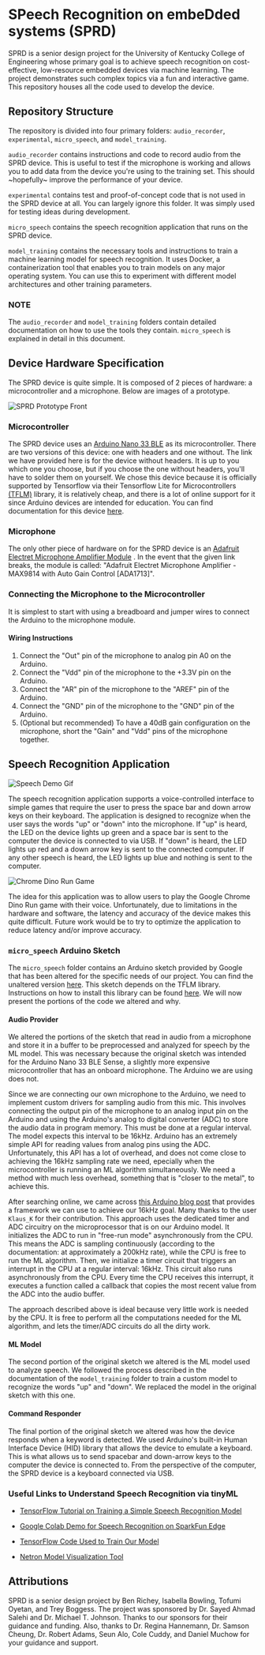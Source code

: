# SPeech Recognition on embeDded systems (SPRD)

SPRD is a senior design project for the University of Kentucky College
of Engineering whose primary goal is to achieve speech recognition on
cost-effective, low-resource embedded devices via machine learning. The project
demonstrates such complex topics via a fun and interactive game. This repository
houses all the code used to develop the device.

## Repository Structure

The repository is divided into four primary folders: `audio_recorder`,
`experimental`, `micro_speech`, and `model_training`.

`audio_recorder` contains instructions and code to record audio from
the SPRD device. This is useful to test if the microphone is working and
allows you to add data from the device you're using to the training set. This
should \~hopefully\~ improve the performance of your device.

`experimental` contains test and proof-of-concept code that is not
used in the SPRD device at all. You can largely ignore this folder. It
was simply used for testing ideas during development.

`micro_speech` contains the speech recognition application that runs on the SPRD
device.

`model_training` contains the necessary tools and instructions to
train a machine learning model for speech recognition. It uses Docker, a
containerization tool that enables you to train models on any major operating
system. You can use this to experiment with different model architectures and
other training parameters.

### NOTE
The `audio_recorder` and `model_training` folders contain detailed
documentation on how to use the tools they contain. `micro_speech` is
explained in detail in this document.

## Device Hardware Specification

The SPRD device is quite simple. It is composed of 2 pieces of
hardware: a microcontroller and a microphone. Below are images of a
prototype.

![SPRD Prototype Front](./media/SPRD_Prototype.png)

### Microcontroller

The SPRD device uses an [Arduino Nano 33 BLE](https://store-usa.arduino.cc/products/arduino-nano-33-ble-with-headers?selectedStore=us)
as its microcontroller. There are two versions of this device: one
with headers and one without. The link we have provided here is for
the device without headers. It is up to you which one you choose, but
if you choose the one without headers, you'll have to solder them on
yourself. We chose this device because it is officially supported by
Tensorflow via their Tensorflow Lite for Microcontrollers
[(TFLM)](https://www.tensorflow.org/lite/microcontrollers) library, it
is relatively cheap, and there is a lot of online support for it since
Arduino devices are intended for education. You can find documentation
for this device [here](https://docs.arduino.cc/hardware/nano-33-ble).

### Microphone

The only other piece of hardware on for the SPRD device is an
[Adafruit Electret Microphone Amplifier Module](https://www.adafruit.com/product/1713)
. In the event that the given link breaks, the module is called:
"Adafruit Electret Microphone Amplifier - MAX9814 with Auto Gain Control
\[ADA1713\]".

### Connecting the Microphone to the Microcontroller

It is simplest to start with using a breadboard and jumper wires to
connect the Arduino to the microphone module.

#### Wiring Instructions

1. Connect the "Out" pin of the microphone to analog pin A0 on the
Arduino.
2. Connect the "Vdd" pin of the microphone to the +3.3V pin on the
Arduino.
3. Connect the "AR" pin of the microphone to the "AREF" pin of the
Arduino.
4. Connect the "GND" pin of the microphone to the "GND" pin of the
Arduino.
5. (Optional but recommended) To have a 40dB gain configuration on the
microphone, short the "Gain" and "Vdd" pins of the microphone together.

## Speech Recognition Application

![Speech Demo Gif](./media/SpeechDemo.gif)

The speech recognition application supports a voice-controlled interface
to simple games that require the user to press the space bar and down arrow keys
on their keyboard. The application is designed to recognize when the user says
the words "up" or "down" into the microphone. If "up" is heard, the LED on the
device lights up green and a space bar is sent to the computer the device is
connected to via USB. If "down" is heard, the LED lights up red and a down arrow
key is sent to the connected computer. If any other speech is heard, the LED
lights up blue and nothing is sent to the computer.

![Chrome Dino Run Game](./media/ChromeDino.png)

The idea for this application was to allow users to play the Google
Chrome Dino Run game with their voice. Unfortunately, due to
limitations in the hardware and software, the latency and accuracy of
the device makes this quite difficult. Future work would be to try to
optimize the application to reduce latency and/or improve accuracy.

### `micro_speech` Arduino Sketch

The `micro_speech` folder contains an Arduino sketch provided by Google that has
been altered for the specific needs of our project. You can find the unaltered
version [here](https://github.com/tensorflow/tflite-micro-arduino-examples/tree/main/examples/micro_speech).
This sketch depends on the TFLM library. Instructions on how to install this
library can be found [here](https://github.com/tensorflow/tflite-micro-arduino-examples).
We will now present the portions of the code we altered and why.

#### Audio Provider

We altered the portions of the sketch that read in audio from a microphone and
store it in a buffer to be preprocessed and analyzed for speech by the ML model.
This was necessary because the original sketch was intended for the Arduino Nano
33 BLE Sense, a slightly more expensive microcontroller that has an onboard
microphone. The Arduino we are using does not.

Since we are connecting our own microphone to the Arduino, we need to implement
custom drivers for sampling audio from this mic. This involves connecting the
output pin of the microphone to an analog input pin on the Arduino and using the
Arduino's analog to digital converter (ADC) to store the audio data in program
memory. This must be done at a regular interval. The model expects this interval
to be 16kHz. Arduino has an extremely simple API for reading values from analog
pins using the ADC. Unfortunately, this API has a lot of overhead, and does not
come close to achieving the 16kHz sampling rate we need, epecially when the
microcontroller is running an ML algorithm simultaneously. We need a method with
much less overhead, something that is "closer to the metal", to achieve this.

After searching online, we came across [this Arduino blog post](https://forum.arduino.cc/t/increase-the-adc-sample-rate/701813?u=xing_2019)
that provides a framework we can use to achieve our 16kHz goal. Many thanks to
the user `Klaus_K` for their contribution. This approach uses the dedicated
timer and ADC circuitry on the microprocessor that is on our Arduino model. It
initializes the ADC to run in "free-run mode" asynchronously from the CPU. This
means the ADC is sampling continuously (according to the documentation: at
approximately a 200kHz rate), while the CPU is free to run the ML algorithm.
Then, we initialize a timer circuit that triggers an interrupt in the CPU at a
regular interval: 16kHz. This circuit also runs asynchronously from the CPU.
Every time the CPU receives this interrupt, it executes a function called a
callback that copies the most recent value from the ADC into the audio buffer.

The approach described above is ideal because very little work is needed by the
CPU. It is free to perform all the computations needed for the ML algorithm, and
lets the timer/ADC circuits do all the dirty work.

#### ML Model

The second portion of the original sketch we altered is the ML model used to
analyze speech. We followed the process described in the documentation of the
`model_training` folder to train a custom model to recognize the words "up" and
"down". We replaced the model in the original sketch with this one.

#### Command Responder

The final portion of the original sketch we altered was how the device responds
when a keyword is detected. We used Arduino's built-in Human Interface Device
(HID) library that allows the device to emulate a keyboard. This is what allows
us to send spacebar and down-arrow keys to the computer the device is connected
to. From the perspective of the computer, the SPRD device is a keyboard
connected via USB.

### Useful Links to Understand Speech Recognition via tinyML

- [TensorFlow Tutorial on Training a Simple Speech Recognition Model](https://www.tensorflow.org/tutorials/audio/simple_audio)
- [Google Colab Demo for Speech Recognition on SparkFun Edge](https://codelabs.developers.google.com/codelabs/sparkfun-tensorflow#0)

- [TensorFlow Code Used to Train Our Model](https://github.com/tensorflow/tflite-micro/tree/main/tensorflow/lite/micro/examples/micro_speech/train)

- [Netron Model Visualization Tool](https://netron.app/)

## Attributions

SPRD is a senior design project by Ben Richey, Isabella Bowling, Tofumi
Oyetan, and Trey Boggess. The project was sponsored by Dr. Sayed Ahmad
Salehi and Dr. Michael T. Johnson. Thanks to our sponsors for their
guidance and funding. Also, thanks to Dr. Regina Hannemann, Dr. Samson
Cheung, Dr. Robert Adams, Seun Alo, Cole Cuddy, and Daniel Muchow for
your guidance and support.